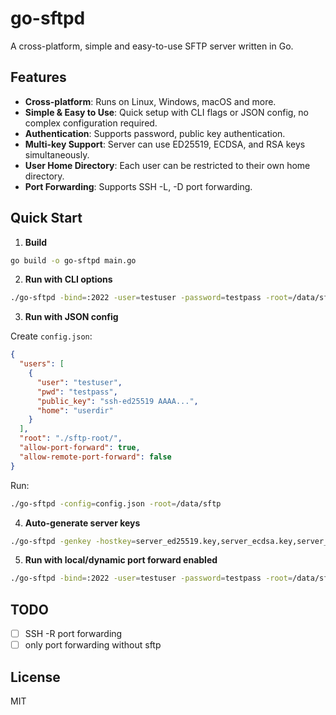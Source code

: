 # go-sftpd

A cross-platform, simple and easy-to-use SFTP server written in Go.

## Features

- **Cross-platform**: Runs on Linux, Windows, macOS and more.
- **Simple & Easy to Use**: Quick setup with CLI flags or JSON config, no complex configuration required.
- **Authentication**: Supports password, public key authentication.
- **Multi-key Support**: Server can use ED25519, ECDSA, and RSA keys simultaneously.
- **User Home Directory**: Each user can be restricted to their own home directory.
- **Port Forwarding**: Supports SSH -L, -D port forwarding.

## Quick Start

1. **Build**

```bash
go build -o go-sftpd main.go
```

2. **Run with CLI options**

```bash
./go-sftpd -bind=:2022 -user=testuser -password=testpass -root=/data/sftp
```

3. **Run with JSON config**

Create `config.json`:
```json
{
  "users": [
    {
      "user": "testuser",
      "pwd": "testpass",
      "public_key": "ssh-ed25519 AAAA...",
      "home": "userdir"
    }
  ],
  "root": "./sftp-root/",
  "allow-port-forward": true,
  "allow-remote-port-forward": false
}
```
Run:
```bash
./go-sftpd -config=config.json -root=/data/sftp
```

4. **Auto-generate server keys**

```bash
./go-sftpd -genkey -hostkey=server_ed25519.key,server_ecdsa.key,server_rsa.key
```

5. **Run with local/dynamic port forward enabled**

```bash
./go-sftpd -bind=:2022 -user=testuser -password=testpass -root=/data/sftp -port-forward
```

## TODO

* [ ] SSH -R port forwarding
* [ ] only port forwarding without sftp

## License

MIT
